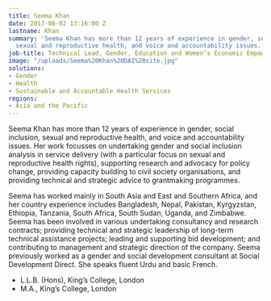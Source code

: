 ```yaml
---
title: Seema Khan
date: 2017-06-02 13:16:00 Z
lastname: Khan
summary: 'Seema Khan has more than 12 years of experience in gender, social inclusion,
  sexual and reproductive health, and voice and accountability issues. '
job-title: Technical Lead, Gender, Education and Women’s Economic Empowerment
image: "/uploads/Seema%20Khan%20DAI%20site.jpg"
solutions:
- Gender
- Health
- Sustainable and Accountable Health Services
regions:
- Asia and the Pacific
---
```


Seema Khan has more than 12 years of experience in gender, social inclusion, sexual and reproductive health, and voice and accountability issues. Her work focusses on undertaking gender and social inclusion analysis in service delivery (with a particular focus on sexual and reproductive health rights), supporting research and advocacy for policy change, providing capacity building to civil society organisations, and providing technical and strategic advice to grantmaking programmes. 

Seema has worked mainly in South Asia and East and Southern Africa, and her country experience includes Bangladesh, Nepal, Pakistan, Kyrgyzstan, Ethiopia, Tanzania, South Africa, South Sudan, Uganda, and Zimbabwe. Seema has been involved in various undertaking consultancy and research contracts; providing technical and strategic leadership of long-term technical assistance projects; leading and supporting bid development; and contributing to management and strategic direction of the company. Seema previously worked as a gender and social development consultant at Social Development Direct. She speaks fluent Urdu and basic French. 

* L.L.B. (Hons), King’s College, London
* M.A., King’s College, London